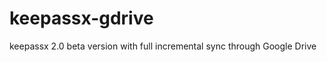 keepassx-gdrive
===============

keepassx 2.0 beta version with full incremental sync through Google Drive
